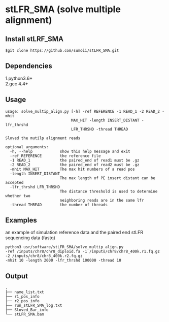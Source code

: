 stLFR_SMA (solve multiple alignment)
====================================

Install stLRF_SMA
------------------------------------
```
$git clone https://github.com/sumoii/stLFR_SMA.git
```
Dependencies
------------------------------------
1.python3.6+  
2.gcc 4.4+

Usage
-----------------------------------
```
usage: solve_multip_align.py [-h] -ref REFERENCE -1 READ_1 -2 READ_2 -mhit
                             MAX_HIT -length INSERT_DISTANT -lfr_thrshd
                             LFR_THRSHD -thread THREAD

Sloved the mutilp alignment reads

optional arguments:
  -h, --help            show this help message and exit
  -ref REFERENCE        the reference file
  -1 READ_1             the paired_end of read1 must be .gz
  -2 READ_2             the paired_end of read2 must be .gz
  -mhit MAX_HIT         The max hit numbers of a read pos
  -length INSERT_DISTANT
                        The max length of PE insert distant can be accepted
  -lfr_thrshd LFR_THRSHD
                        The distance threshold is used to determine whether two
                        neighboring reads are in the same lfr
  -thread THREAD        the number of threads
```

Examples
----------------------------------
an example of simulation reference data and the paired end stLFR sequencing data (fastq)
```
python3 usr/software/stLFR_SMA/solve_multip_align.py
-ref /inputs/chr8/chr8_diploid.fa -1 /inputs/chr8/chr8_400k.r1.fq.gz -2 /inputs/chr8/chr8_400k.r2.fq.gz 
-mhit 10 -length 2000 -lfr_thrshd 100000 -thread 10
```

Output
----------------------------------
```
.
├── name_list.txt
├── r1_pos_info
├── r2_pos_info
├── run_stLFR_SMA_log.txt
├── Sloved_Bar_info
└── stLFR_SMA.bam
```
